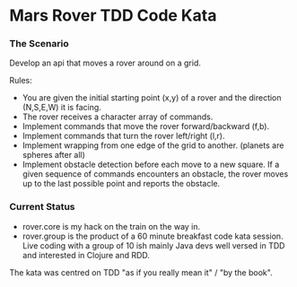 # Mars Rover TDD Code Kata

### The Scenario

Develop an api that moves a rover around on a grid.

Rules:

* You are given the initial starting point (x,y) of a rover and the direction (N,S,E,W) it is facing.
* The rover receives a character array of commands.
* Implement commands that move the rover forward/backward (f,b).
* Implement commands that turn the rover left/right (l,r).
* Implement wrapping from one edge of the grid to another. (planets are spheres after all)
* Implement obstacle detection before each move to a new square. If a given sequence of commands encounters an obstacle, the rover moves up to the last possible point and reports the obstacle.

### Current Status

* rover.core is my hack on the train on the way in.
* rover.group is the product of a 60 minute breakfast code kata session. Live coding with a group of 10 ish mainly Java devs well versed in TDD and interested in Clojure and RDD.

The kata was centred on TDD "as if you really mean it" / "by the book".
